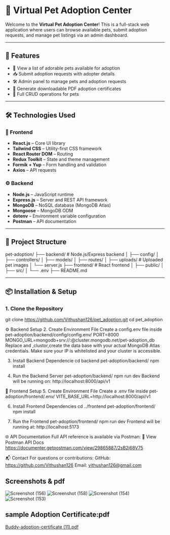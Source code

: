 
# 🐾 Virtual Pet Adoption Center

Welcome to the **Virtual Pet Adoption Center**! This is a full-stack web application where users can browse available pets, submit adoption requests, and manage pet listings via an admin dashboard.

---

## 🚀 Features

- 🐶 View a list of adorable pets available for adoption
- 📥 Submit adoption requests with adopter details
- 🛠️ Admin panel to manage pets and adoption requests
- 🧾 Generate downloadable PDF adoption certificates
- 🔧 Full CRUD operations for pets

---

## 🛠️ Technologies Used

### 🎨 Frontend

- **React.js** – Core UI library
- **Tailwind CSS** – Utility-first CSS framework
- **React Router DOM** – Routing
- **Redux Toolkit** – State and theme management
- **Formik + Yup** – Form handling and validation
- **Axios** – API requests


### ⚙️ Backend

- **Node.js** – JavaScript runtime
- **Express.js** – Server and REST API framework
- **MongoDB** – NoSQL database (MongoDB Atlas)
- **Mongoose** – MongoDB ODM
- **dotenv** – Environment variable configuration
- **Postman** – API documentation

---

## 📁 Project Structure

pet-adoption/
├── backend/ # Node.js/Express backend
│ ├── config/
│ ├── controllers/
│ ├── models/
│ ├── routes/
│ ├── uploads/ # Uploaded pet images
│ └── server.js
├── frontend/ # React frontend
│ ├── public/
│ ├── src/
│ └── .env
├── README.md

---

## 📦 Installation & Setup

### 1. Clone the Repository
  git clone https://github.com/Vithushan126/pet_adoption.git
  cd pet_adoption

⚙️ Backend Setup
2. Create Environment File
Create a config.env file inside pet-adoption/backend/config/config.env/
  PORT=8000
  MONGO_URL=mongodb+srv://<username>:<password>@cluster.mongodb.net/pet-adoption_db
Replace <username> and <password>,clustor,create the data base with your actual MongoDB Atlas credentials.
Make sure your IP is whitelisted and your cluster is accessible.

3. Install Backend Dependencie
  cd backend
  pet-adoption/backend/
    npm install

5. Run the Backend Server
  pet-adoption/backend/
    npm run dev
    Backend will be running on: http://localhost:8000/api/v1

🎨 Frontend Setup
5. Create Environment File
Create a .env file inside pet-adoption/frontend/.env/
  VITE_BASE_URL=http://localhost:8000/api/v1
  
6. Install Frontend Dependencies
  cd ../frontend
   pet-adoption/frontend/
     npm install

8. Run the Frontend
   pet-adoption/frontend/
    npm run dev
    Frontend will be running at: http://localhost:5173

🌐 API Documentation
Full API reference is available via Postman:
📄 View Postman API Docs
    https://documenter.getpostman.com/view/29865887/2sB2j68V75

📬 Contact
For questions or contributions:
  GitHub: https://github.com/Vithushan126
  Email: vithushan126@gmail.com

Screenshots & pdf
------------------
![Screenshot (156)](https://github.com/user-attachments/assets/a6584a29-548d-4e7f-966a-c7175e1273dd)
![Screenshot (158)](https://github.com/user-attachments/assets/314a7eb6-8bdd-4275-b787-941f1e712386)
![Screenshot (154)](https://github.com/user-attachments/assets/9538f8ad-cd8b-474a-8cb6-be39f13f5a1b)
![Screenshot (153)](https://github.com/user-attachments/assets/69abd388-3da5-4663-a69b-a5aef5e361fc)

sample Adoption Certificate:pdf 
-------------------------------
[Buddy-adoption-certificate (11).pdf](https://github.com/user-attachments/files/20028642/Buddy-adoption-certificate.11.pdf)
